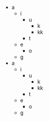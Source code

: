 - a
	- i
		- u
			- k
			- kk
		- t
	- e
		- o
	- g
- a
	- i
		- u
			- k
			- kk
		- t
	- e
		- o
	- g